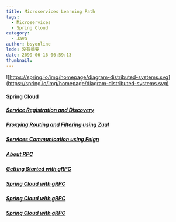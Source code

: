```yaml
---
title: Microservices Learning Path
tags:
  - Microservices
  - Spring Cloud
category:
  - Java
author: bsyonline
lede: 没有摘要
date: 2099-06-16 06:59:13
thumbnail:
---
```


![https://spring.io/img/homepage/diagram-distributed-systems.svg](https://spring.io/img/homepage/diagram-distributed-systems.svg)

#### **Spring Cloud**
##### **[Service Registration and Discovery](../../../../2018/06/16/service-registration-and-discovery/)**
##### **[Proxying Routing and Filtering using Zuul](../../../../2018/06/17/proxying-routing-and-filtering-using-zuul/)**
##### **[Services Communication using Feign](../../../../2018/06/20/services-communication-using-feign/)**
##### **[About RPC](../../../../2018/05/18/about-rpc/)**
##### **[Getting Started with gRPC](../../../../2018/06/09/getting-started-with-grpc/)**
##### **[Spring Cloud with gRPC](../../../../2018/06/09/spring-cloud-with-grpc/)**
##### **[Spring Cloud with gRPC](../../../../2018/06/26/configuration-management-with-spring-cloud-config/)**
##### **[Spring Cloud with gRPC](../../../../2018/06/27/dynamic-configuration-management-with-spring-cloud-bus/)**


[]()
[]()
[]()